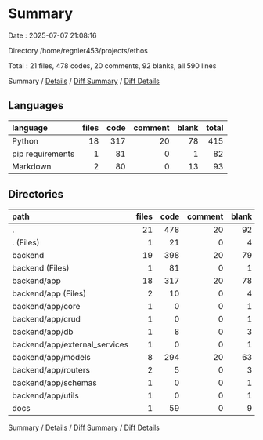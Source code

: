 # Summary

Date : 2025-07-07 21:08:16

Directory /home/regnier453/projects/ethos

Total : 21 files,  478 codes, 20 comments, 92 blanks, all 590 lines

Summary / [Details](details.md) / [Diff Summary](diff.md) / [Diff Details](diff-details.md)

## Languages
| language | files | code | comment | blank | total |
| :--- | ---: | ---: | ---: | ---: | ---: |
| Python | 18 | 317 | 20 | 78 | 415 |
| pip requirements | 1 | 81 | 0 | 1 | 82 |
| Markdown | 2 | 80 | 0 | 13 | 93 |

## Directories
| path | files | code | comment | blank | total |
| :--- | ---: | ---: | ---: | ---: | ---: |
| . | 21 | 478 | 20 | 92 | 590 |
| . (Files) | 1 | 21 | 0 | 4 | 25 |
| backend | 19 | 398 | 20 | 79 | 497 |
| backend (Files) | 1 | 81 | 0 | 1 | 82 |
| backend/app | 18 | 317 | 20 | 78 | 415 |
| backend/app (Files) | 2 | 10 | 0 | 4 | 14 |
| backend/app/core | 1 | 0 | 0 | 1 | 1 |
| backend/app/crud | 1 | 0 | 0 | 1 | 1 |
| backend/app/db | 1 | 8 | 0 | 3 | 11 |
| backend/app/external_services | 1 | 0 | 0 | 1 | 1 |
| backend/app/models | 8 | 294 | 20 | 63 | 377 |
| backend/app/routers | 2 | 5 | 0 | 3 | 8 |
| backend/app/schemas | 1 | 0 | 0 | 1 | 1 |
| backend/app/utils | 1 | 0 | 0 | 1 | 1 |
| docs | 1 | 59 | 0 | 9 | 68 |

Summary / [Details](details.md) / [Diff Summary](diff.md) / [Diff Details](diff-details.md)